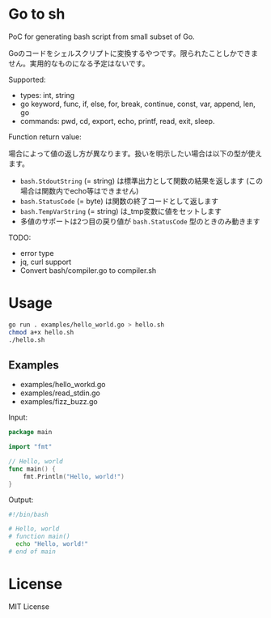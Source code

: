 # Go to sh

PoC for generating bash script from small subset of Go.

Goのコードをシェルスクリプトに変換するやつです。限られたことしかできません。実用的なものになる予定はないです。

Supported:

- types: int, string
- go keyword, func, if, else, for, break, continue, const, var, append, len, go
- commands: pwd, cd, export, echo, printf, read, exit, sleep.


Function return value:

場合によって値の返し方が異なります。扱いを明示したい場合は以下の型が使えます。

- `bash.StdoutString` (= string) は標準出力として関数の結果を返します (この場合は関数内でecho等はできません)
- `bash.StatusCode` (= byte) は関数の終了コードとして返します
- `bash.TempVarString` (= string) は_tmp変数に値をセットします
- 多値のサポートは2つ目の戻り値が `bash.StatusCode` 型のときのみ動きます

TODO:

- error type
- jq, curl support
- Convert bash/compiler.go to compiler.sh

# Usage

```bash
go run . examples/hello_world.go > hello.sh
chmod a+x hello.sh
./hello.sh
```

## Examples

- examples/hello_workd.go
- examples/read_stdin.go
- examples/fizz_buzz.go

Input:

```go
package main

import "fmt"

// Hello, world
func main() {
	fmt.Println("Hello, world!")
}
```

Output:

```bash
#!/bin/bash

# Hello, world
# function main()
  echo "Hello, world!"
# end of main
```

# License

MIT License
